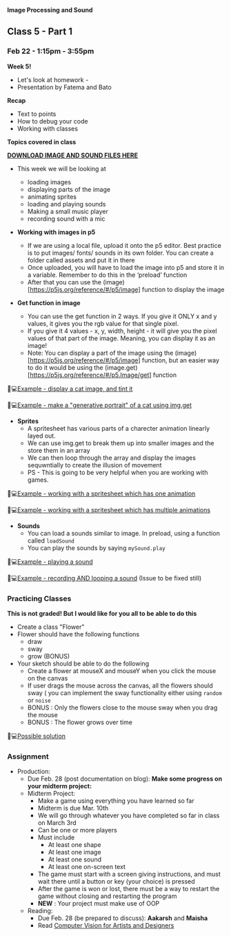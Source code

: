 **Image Processing and Sound**

## Class 5 - Part 1
### Feb 22 - 1:15pm - 3:55pm

**Week 5!**
* Let's look at homework - 
* Presentation by Fatema and Bato 

**Recap**
* Text to points
* How to debug your code
* Working with classes

**Topics covered in class**

**[DOWNLOAD IMAGE AND SOUND FILES HERE](https://intro.nyuadim.com/wp-content/uploads/2022/02/image_sound_files.zip)**

* This week we will be looking at 
  * loading images
  * displaying parts of the image
  * animating sprites
  * loading and playing sounds
  * Making a small music player
  * recording sound with a mic
  
* **Working with images in p5**
  * If we are using a local file, upload it onto the p5 editor. Best practice is to put images/ fonts/ sounds in its own folder. You can create a folder called assets and put it in there
  * Once uploaded, you will have to load the image into p5 and store it in a variable. Remember to do this in the ‘preload’ function
  * After that you can use the (image)[https://p5js.org/reference/#/p5/image] function to display the image

* **Get function in image**
  * You can use the get function in 2 ways. If you give it ONLY x and y values, it gives you the rgb value for that single pixel.
  * If you give it 4 values - x, y, width, height - it will give you the pixel values of that part of the image. Meaning, you can display it as an image!
  * Note: You can display a part of the image using the (image)[https://p5js.org/reference/#/p5/image] function, but an easier way to do it would be using the (image.get)[https://p5js.org/reference/#/p5.Image/get] function

🔴💻[Example - display a cat image, and tint it](https://editor.p5js.org/itp42/sketches/0M6VYcoty)

🔴💻[Example - make a "generative portrait" of a cat using img.get](https://editor.p5js.org/itp42/sketches/_6071CUSf)

* **Sprites**
  * A spritesheet has various parts of a charecter animation linearly layed out.
  * We can use img.get to break them up into smaller images and the store them in an array
  * We can then loop through the array and display the images sequwntially to create the illusion of movement
  * PS - This is going to be very helpful when you are working with games.

🔴💻[Example - working with a spritesheet which has one animation](https://editor.p5js.org/itp42/sketches/jrDRcf2XN)

🔴💻[Example - working with a spritesheet which has multiple animations](https://editor.p5js.org/itp42/sketches/oO0Rt5_cJ)


* **Sounds**
  * You can load a sounds similar to image. In preload, using a function called `loadSound`
  * You can play the sounds by saying `mySound.play`

🔴💻[Example - playing a sound](https://editor.p5js.org/itp42/sketches/DvEsT_BFX)

🔴💻[Example - recording AND looping a sound](https://editor.p5js.org/itp42/sketches/TIDgPux7M) (Issue to be fixed still)

 
### Practicing Classes
**This is not graded! But I would like for you all to be able to do this**
* Create a class "Flower"
* Flower should have the following functions
  *  draw 
  *  sway
  *  grow (BONUS)
* Your sketch should be able to do the following
  * Create a flower at mouseX and mouseY when you click the mouse on the canvas
  * If user drags the mouse across the canvas, all the flowers should sway ( you can implement the sway functionality either using `random` or `noise`
  * BONUS : Only the flowers close to the mouse sway when you drag the mouse
  * BONUS : The flower grows over time

🔴💻[Possible solution](https://editor.p5js.org/itp42/sketches/sJeLPF6mN)
 
### Assignment
* Production:
  * Due Feb. 28 (post documentation on blog): **Make some progress on your midterm project:**
  * Midterm Project:
    * Make a game using everything you have learned so far
    * Midterm is due Mar. 10th
    * We will go through whatever you have completed so far in class on March 3rd
    * Can be one or more players
    * Must include
      * At least one shape
      * At least one image
      * At least one sound
      * At least one on-screen text
    * The game must start with a screen giving instructions, and must wait there until a button or key (your choice) is pressed
    * After the game is won or lost, there must be a way to restart the game without closing and restarting the program
    * **NEW** : Your project must make use of OOP
  * Reading:
    * Due Feb. 28 (be prepared to discuss): **Aakarsh** and **Maisha**
    * Read [Computer Vision for Artists and Designers](http://www.flong.com/archive/texts/essays/essay_cvad/index.html)
 
